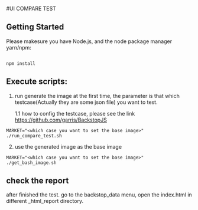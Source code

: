 #UI COMPARE TEST

## Getting Started
Please makesure you have Node.js, and the node package manager yarn/npm:
```apple js

npm install

```

## Execute scripts:

1. run generate the image at the first time, the parameter is that which testcase(Actually they are some json file) you want to test.

    1.1 how to config the testcase, please see the  link 
    https://github.com/garris/BackstopJS

```apple js shell
MARKET="<which case you want to set the base image>" ./run_compare_test.sh 
```
2. use the generated image as the base image

```apple js shell
MARKET="<which case you want to set the base image>" ./get_bash_image.sh  

```
## check the report

after finished the test.
go to the backstop_data menu,  open the index.html in different <MARKET>_html_report directory.
